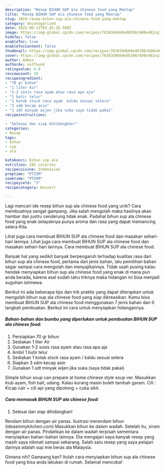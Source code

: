 ```yaml
---
description: "Resep BIHUN SUP ala chinese food yang Mantap"
title: "Resep BIHUN SUP ala chinese food yang Mantap"
slug: 1019-resep-bihun-sup-ala-chinese-food-yang-mantap
category: Uncategorized
date: 2022-06-11T03:45:28.598Z
image: https://img-global.cpcdn.com/recipes/76383d4bb9edb390/680x482cq70/bihun-sup-ala-chinese-food-foto-resep-utama.jpg
hideToc: false
enableToc: true
enableTocContent: false
thumbnail: https://img-global.cpcdn.com/recipes/76383d4bb9edb390/680x482cq70/bihun-sup-ala-chinese-food-foto-resep-utama.jpg
cover: https://img-global.cpcdn.com/recipes/76383d4bb9edb390/680x482cq70/bihun-sup-ala-chinese-food-foto-resep-utama.jpg
author: Admin
authorAv: notfound
ratingvalue: 4.9
reviewcount: 19
recipeingredient:
- "70 gr bihun"
- "1 liter Air"
- "1-2 sosis rasa ayam atau rasa apa aja"
- "1 butir telur"
- "1 kotak stock rasa ayam  kaldu sesuai selera"
- "3 sdm kecap asin"
- "1 sdt minyak wijen jika suka saya tidak pakai"
recipeinstructions:

- "Selesai dan siap dihidangkan!"
categories:
- Resep
tags:
- bihun
- sup
- ala

katakunci: bihun sup ala 
nutrition: 291 calories
recipecuisine: Indonesian
preptime: "PT15M"
cooktime: "PT58M"
recipeyield: "3"
recipecategory: Dessert

---
```





Lagi mencari ide resep bihun sup ala chinese food yang unik? Cara membuatnya sangat gampang. Jika salah mengolah maka hasilnya akan hambar dan justru cenderung tidak enak. Padahal bihun sup ala chinese food yang enak selayaknya punya aroma dan rasa yang dapat memancing selera Kita.





Lihat juga cara membuat BIHUN SUP ala chinese food dan masakan sehari-hari lainnya. Lihat juga cara membuat BIHUN SUP ala chinese food dan masakan sehari-hari lainnya. Cara membuat BIHUN SUP ala chinese food.

Banyak hal yang sedikit banyak berpengaruh terhadap kualitas rasa dari bihun sup ala chinese food, pertama dari jenis bahan, lalu pemilihan bahan segar sampai cara mengolah dan menyajikannya. Tidak usah pusing kalau hendak menyiapkan bihun sup ala chinese food yang enak di mana pun anda berada, karena asal sudah tahu triknya maka hidangan ini bisa menjadi suguhan istimewa.






Berikut ini ada beberapa tips dan trik praktis yang dapat diterapkan untuk mengolah bihun sup ala chinese food yang siap dikreasikan. Kamu bisa membuat BIHUN SUP ala chinese food menggunakan 7 jenis bahan dan 0 langkah pembuatan. Berikut ini cara untuk menyiapkan hidangannya.

<!--inarticleads1-->

##### Bahan-bahan dan bumbu yang diperlukan untuk pembuatan BIHUN SUP ala chinese food:

1. Persiapkan 70 gr bihun
1. Sediakan 1 liter Air
1. Gunakan 1-2 sosis rasa ayam atau rasa apa aja
1. Ambil 1 butir telur
1. Sediakan 1 kotak stock rasa ayam / kaldu sesuai selera
1. Siapkan 3 sdm kecap asin
1. Gunakan 1 sdt minyak wijen jika suka (saya tidak pakai)


Simple bihun soup can prepare at home.chinese style soup ver. Masukkan kiub ayam, fish ball, udang. Kalau kurang masin boleh tambah garam. Cili : Kicap cair + cili api yang dipotong + cuka sikit. 

<!--inarticleads2-->

##### Cara memasak BIHUN SUP ala chinese food:


1. Selesai dan siap dihidangkan!

Rendam bihun dengan air panas. ilustrasi merendam bihun (ideasinmykitchen.com) Masukkan bihun ke dalam wadah. Setelah itu, siram dengan air panas. Pindahkan ke dalam wadah terpisah sementara menyiapkan bahan-bahan lainnya. Dia mengajari saya banyak resep yang masih saya nikmati sampai sekarang. Salah satu resep yang saya pelajari darinya adalah sup mie beras ala Malaysia. 

Gimana nih? Gampang kan? Itulah cara menyiapkan bihun sup ala chinese food yang bisa anda lakukan di rumah. Selamat mencoba!
